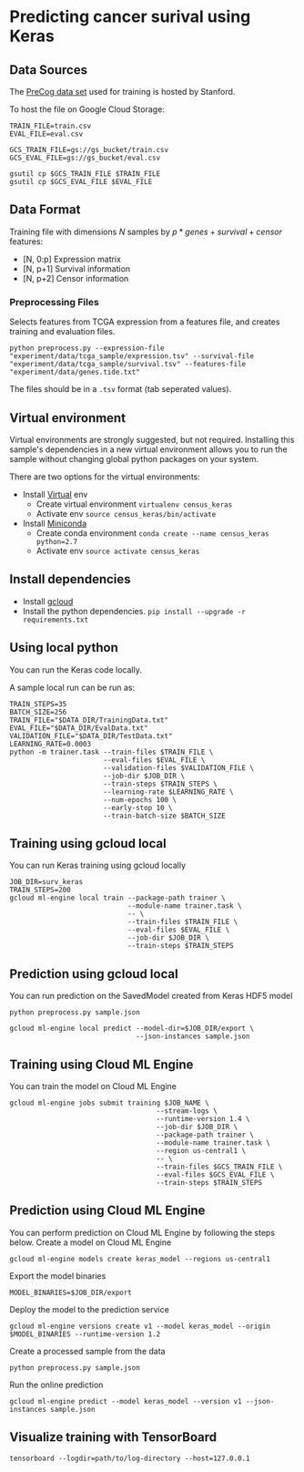 # Predicting cancer surival using Keras

## Data Sources

The [PreCog data set](https://precog.stanford.edu/download.php) used
for training is hosted by Stanford.

To host the file on Google Cloud Storage:

```{bash}
TRAIN_FILE=train.csv
EVAL_FILE=eval.csv

GCS_TRAIN_FILE=gs://gs_bucket/train.csv
GCS_EVAL_FILE=gs://gs_bucket/eval.csv

gsutil cp $GCS_TRAIN_FILE $TRAIN_FILE
gsutil cp $GCS_EVAL_FILE $EVAL_FILE
```

## Data Format

Training file with dimensions $N$ samples by $p*genes+survival+censor$ features:

* [N, 0:p] Expression matrix
* [N, p+1] Survival information
* [N, p+2] Censor information

### Preprocessing Files

Selects features from TCGA expression from a features file, and creates training and evaluation files.

```{bash}
python preprocess.py --expression-file "experiment/data/tcga_sample/expression.tsv" --survival-file "experiment/data/tcga_sample/survival.tsv" --features-file "experiment/data/genes.tide.txt"
```

The files should be in a `.tsv` format (tab seperated values).

## Virtual environment

Virtual environments are strongly suggested, but not required. Installing this
sample's dependencies in a new virtual environment allows you to run the sample
without changing global python packages on your system.

There are two options for the virtual environments:

* Install [Virtual](https://virtualenv.pypa.io/en/stable/) env
  * Create virtual environment `virtualenv census_keras`
  * Activate env `source census_keras/bin/activate`
* Install [Miniconda](https://conda.io/miniconda.html)
  * Create conda environment `conda create --name census_keras python=2.7`
  * Activate env `source activate census_keras`

## Install dependencies

* Install [gcloud](https://cloud.google.com/sdk/gcloud/)
* Install the python dependencies. `pip install --upgrade -r requirements.txt`

## Using local python

You can run the Keras code locally.

A sample local run can be run as:

```{bash}
TRAIN_STEPS=35
BATCH_SIZE=256
TRAIN_FILE="$DATA_DIR/TrainingData.txt"
EVAL_FILE="$DATA_DIR/EvalData.txt"
VALIDATION_FILE="$DATA_DIR/TestData.txt"
LEARNING_RATE=0.0003
python -m trainer.task --train-files $TRAIN_FILE \
                       --eval-files $EVAL_FILE \
                       --validation-files $VALIDATION_FILE \
                       --job-dir $JOB_DIR \
                       --train-steps $TRAIN_STEPS \
                       --learning-rate $LEARNING_RATE \
                       --num-epochs 100 \
                       --early-stop 10 \
                       --train-batch-size $BATCH_SIZE
```


## Training using gcloud local

You can run Keras training using gcloud locally

```{bash}
JOB_DIR=surv_keras
TRAIN_STEPS=200
gcloud ml-engine local train --package-path trainer \
                             --module-name trainer.task \
                             -- \
                             --train-files $TRAIN_FILE \
                             --eval-files $EVAL_FILE \
                             --job-dir $JOB_DIR \
                             --train-steps $TRAIN_STEPS
```

## Prediction using gcloud local

You can run prediction on the SavedModel created from Keras HDF5 model

```{bash}
python preprocess.py sample.json
```

```{bash}
gcloud ml-engine local predict --model-dir=$JOB_DIR/export \
                               --json-instances sample.json
```

## Training using Cloud ML Engine

You can train the model on Cloud ML Engine

```{bash}
gcloud ml-engine jobs submit training $JOB_NAME \
                                    --stream-logs \
                                    --runtime-version 1.4 \
                                    --job-dir $JOB_DIR \
                                    --package-path trainer \
                                    --module-name trainer.task \
                                    --region us-central1 \
                                    -- \
                                    --train-files $GCS_TRAIN_FILE \
                                    --eval-files $GCS_EVAL_FILE \
                                    --train-steps $TRAIN_STEPS
```

## Prediction using Cloud ML Engine

You can perform prediction on Cloud ML Engine by following the steps below.
Create a model on Cloud ML Engine

```{bash}
gcloud ml-engine models create keras_model --regions us-central1
```

Export the model binaries

```{bash}
MODEL_BINARIES=$JOB_DIR/export
```

Deploy the model to the prediction service

```{bash}
gcloud ml-engine versions create v1 --model keras_model --origin $MODEL_BINARIES --runtime-version 1.2
```

Create a processed sample from the data

```{bash}
python preprocess.py sample.json

```

Run the online prediction

```{bash}
gcloud ml-engine predict --model keras_model --version v1 --json-instances sample.json
```

## Visualize training with TensorBoard

```{bash}
tensorboard --logdir=path/to/log-directory --host=127.0.0.1
```